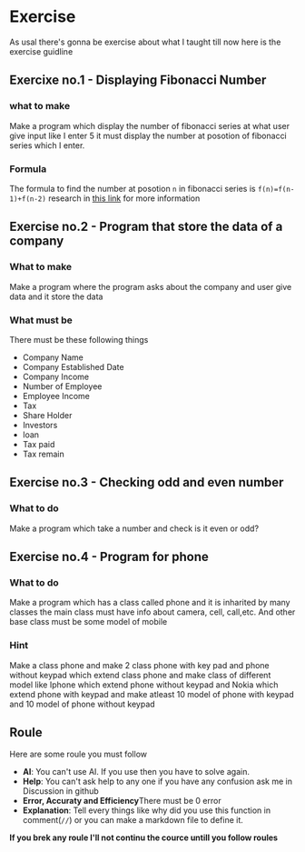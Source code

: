 # Exercise
As usal there's gonna be exercise about what I taught till now here is the exercise guidline
## Exercixe no.1 - Displaying Fibonacci Number
### what to make
Make a program which display the number of fibonacci series at what user give input like I enter 5 it must display the number at posotion of fibonacci series which I enter.
### Formula
The formula to find the number at posotion `n` in fibonacci series is `f(n)=f(n-1)+f(n-2)` research in [this link](https://www.google.com/search?q=fibonacci+series&rlz=1C1GKLA_enNP767NP767&oq=fibonacci+series&aqs=chrome..69i57.384951j0j7&sourceid=chrome&ie=UTF-8) for more information
## Exercise no.2 - Program that store the data of a company
### What to make 
Make a program where the program asks about the company and user give data and it store the data
### What must be
There must be these following things
- Company Name
- Company Established Date
- Company Income 
- Number of Employee
- Employee Income
- Tax
- Share Holder
- Investors
- loan
- Tax paid
- Tax remain
## Exercise no.3 - Checking odd and even number
### What to do
Make a program which take a number and check is it even or odd? 
## Exercise no.4 - Program for phone
### What to do
Make a program which has a class called phone and it is inharited by many classes the main class must have info about camera, cell, call,etc. And other base class must be some model of mobile
### Hint
Make a class phone and make 2 class phone with key pad and phone without keypad which extend class phone and make class of different model like Iphone which extend phone without keypad and Nokia which extend phone with keypad and make atleast 10 model of phone with keypad and 10 model of phone without keypad
## Roule
Here are some roule you must follow 
- **AI**: You can't use AI. If you use then you have to solve again.
- **Help**: You can't ask help to any one if you have any confusion ask me in Discussion in github
- **Error, Accuraty and Efficiency**There must be 0 error
- **Explanation**: Tell every things like why did you use this function in comment(`//`) or you can make a markdown  file to define it.

**If you brek any roule I'll not continu the cource untill you follow roules**
